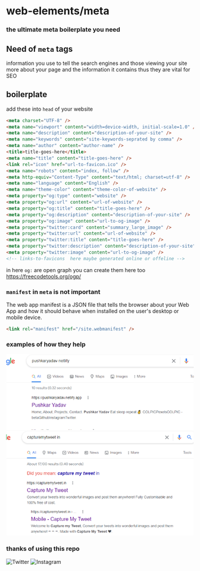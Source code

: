 # web-elements/meta

### the ultimate meta boilerplate you need

## Need of `meta` tags

information you use to tell the search engines and those viewing your site more about your page and the information it contains thus they are vital for SEO

## boilerplate

add these into `head` of your website

```html
<meta charset="UTF-8" />
<meta name="viewport" content="width=device-width, initial-scale=1.0" />
<meta name="description" content="description-of-your-site" />
<meta name="keywords" content="site-keywords-seprated by comma" />
<meta name="author" content="author-name" />
<title>title-goes-here</title>
<meta name="title" content="title-goes-here" />
<link rel="icon" href="url-to-favicon.ico" />
<meta name="robots" content="index, follow" />
<meta http-equiv="Content-Type" content="text/html; charset=utf-8" />
<meta name="language" content="English" />
<meta name="theme-color" content="theme-color-of-website" />
<meta property="og:type" content="website" />
<meta property="og:url" content="url-of-website" />
<meta property="og:title" content="title-goes-here" />
<meta property="og:description" content="description-of-your-site" />
<meta property="og:image" content="url-to-og-image" />
<meta property="twitter:card" content="summary_large_image" />
<meta property="twitter:url" content="url-of-website" />
<meta property="twitter:title" content="title-goes-here" />
<meta property="twitter:description" content="description-of-your-site" />
<meta property="twitter:image" content="url-to-og-image" />
<!-- links-to-favicons  here maybe generated online or offeline -->
```

in here `og:` are open graph
you can create them here too
https://freecodetools.org/ogp/

### `manifest` in `meta` is not important

The web app manifest is a JSON file that tells the browser about your Web App and how it should behave when installed on the user's desktop or mobile device.

```html
<link rel="manifest" href="/site.webmanifest" />
```

### examples of how they help

<img src="./images/py.png" />
<img src="./images/vg.png" />

### thanks of using this repo

![Twitter](https://img.shields.io/badge/@pushkaryadav__-%231DA1F2.svg?logo=Twitter_=wheat)
![Instagram](https://img.shields.io/badge/@pushkaryadav__-%23E4405F.svg?logo=Instagram&logoColor=wheat)
